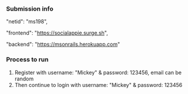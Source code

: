 ### Submission info

"netid": "ms198",

"frontend": "https://socialappie.surge.sh",

"backend": "https://msonrails.herokuapp.com"


### Process to run
1. Register with  username: "Mickey"   &  password: 123456, email can be random
2. Then continue to login with username: "Mickey"   &   password: 123456




